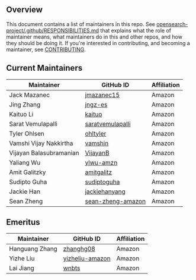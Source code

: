 ## Overview

This document contains a list of maintainers in this repo. See [opensearch-project/.github/RESPONSIBILITIES.md](https://github.com/opensearch-project/.github/blob/main/RESPONSIBILITIES.md#maintainer-responsibilities) that explains what the role of maintainer means, what maintainers do in this and other repos, and how they should be doing it. If you're interested in contributing, and becoming a maintainer, see [CONTRIBUTING](CONTRIBUTING.md).

## Current Maintainers

| Maintainer              | GitHub ID                                                | Affiliation |
| ----------------------- | ---------------------------------------------------------| ----------- |
| Jack Mazanec            | [jmazanec15](https://github.com/jmazanec15)              | Amazon      |
| Jing Zhang              | [jngz-es](https://github.com/jngz-es)                    | Amazon      |
| Kaituo Li               | [kaituo](https://github.com/kaituo)                      | Amazon      |
| Sarat Vemulapalli       | [saratvemulapalli](https://github.com/saratvemulapalli)  | Amazon      |
| Tyler Ohlsen            | [ohltyler](https://github.com/ohltyler)                  | Amazon      |
| Vamshi Vijay Nakkirtha  | [vamshin](https://github.com/vamshin)                    | Amazon      |
| Vijayan Balasubramanian | [VijayanB](https://github.com/VijayanB)                  | Amazon      |
| Yaliang Wu              | [ylwu-amzn](https://github.com/ylwu-amzn)                | Amazon      |
| Amit Galitzky           | [amitgalitz](https://github.com/amitgalitz)              | Amazon      |
| Sudipto Guha            | [sudiptoguha](https://github.com/sudiptoguha)            | Amazon      |
| Jackie Han              | [jackiehanyang](https://github.com/jackiehanyang)        | Amazon      |
| Sean Zheng              | [sean-zheng-amazon](https://github.com/sean-zheng-amazon)| Amazon      |

## Emeritus

| Maintainer     | GitHub ID                                             | Affiliation |
| -------------- | ----------------------------------------------------- | ----------- |
| Hanguang Zhang | [zhanghg08](https://github.com/zhanghg08)             | Amazon      |
| Yizhe Liu      | [yizheliu-amazon](https://github.com/yizheliu-amazon) | Amazon      |
| Lai Jiang      | [wnbts](https://github.com/wnbts)                     | Amazon      |